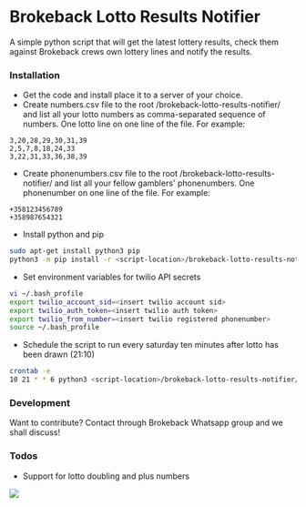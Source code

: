 # Brokeback Lotto Results Notifier
A simple python script that will get the latest lottery results, check them against Brokeback crews own lottery lines and notify the results.
### Installation
* Get the code and install place it to a server of your choice.
* Create numbers.csv file to the root <script-location>/brokeback-lotto-results-notifier/ and list all your lotto numbers as comma-separated sequence of numbers. One lotto line on one line of the file. For example:
```
3,20,28,29,30,31,39
2,5,7,8,18,24,33
3,22,31,33,36,38,39
```
* Create phonenumbers.csv file to the root <script-location>/brokeback-lotto-results-notifier/ and list all your fellow gamblers' phonenumbers. One phonenumber on one line of the file. For example:
```
+358123456789
+358987654321
```
* Install python and pip
```bash
sudo apt-get install python3 pip
python3 -m pip install -r <script-location>/brokeback-lotto-results-notifier/requirements.txt
```
* Set environment variables for twilio API secrets
```bash
vi ~/.bash_profile
export twilio_account_sid=<insert twilio account sid>
export twilio_auth_token=<insert twilio auth token>
export twilio_from_number=<insert twilio registered phonenumber>
source ~/.bash_profile
```
* Schedule the script to run every saturday ten minutes after lotto has been drawn (21:10)
```bash
crontab -e
10 21 * * 6 python3 <script-location>/brokeback-lotto-results-notifier/lotto.py >/dev/null 2>&1
```
### Development
Want to contribute? Contact through Brokeback Whatsapp group and we shall discuss!
### Todos
* Support for lotto doubling and plus numbers

![](https://decider.com/wp-content/uploads/2014/10/brokeback-mountain2.png?w=500&crop=1) 
